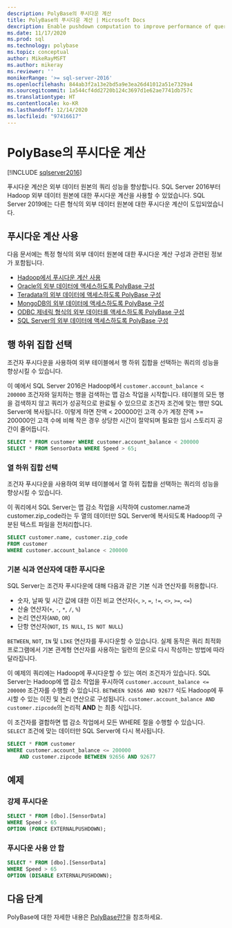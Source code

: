 ```yaml
---
description: PolyBase의 푸시다운 계산
title: PolyBase의 푸시다운 계산 | Microsoft Docs
dexcription: Enable pushdown computation to improve performance of queries on your Hadoop cluster. You can select a subset of rows/columns in an external table for pushdown.
ms.date: 11/17/2020
ms.prod: sql
ms.technology: polybase
ms.topic: conceptual
author: MikeRayMSFT
ms.author: mikeray
ms.reviewer: ''
monikerRange: '>= sql-server-2016'
ms.openlocfilehash: 844ab3f2a13e2bd5a9e3ea26d41012a51e7329a4
ms.sourcegitcommit: 1a544cf4dd2720b124c3697d1e62ae7741db757c
ms.translationtype: HT
ms.contentlocale: ko-KR
ms.lasthandoff: 12/14/2020
ms.locfileid: "97416617"
---
```

# <a name="pushdown-computations-in-polybase"></a>PolyBase의 푸시다운 계산

[!INCLUDE [sqlserver2016](../../includes/applies-to-version/sqlserver2016.md)]

푸시다운 계산은 외부 데이터 원본의 쿼리 성능을 향상합니다. SQL Server 2016부터 Hadoop 외부 데이터 원본에 대한 푸시다운 계산을 사용할 수 있었습니다. SQL Server 2019에는 다른 형식의 외부 데이터 원본에 대한 푸시다운 계산이 도입되었습니다.

## <a name="enable-pushdown-computation"></a> 푸시다운 계산 사용

다음 문서에는 특정 형식의 외부 데이터 원본에 대한 푸시다운 계산 구성과 관련된 정보가 포함됩니다.

- [Hadoop에서 푸시다운 계산 사용](polybase-configure-hadoop.md#pushdown)
- [Oracle의 외부 데이터에 액세스하도록 PolyBase 구성](polybase-configure-oracle.md)
- [Teradata의 외부 데이터에 액세스하도록 PolyBase 구성](polybase-configure-teradata.md)
- [MongoDB의 외부 데이터에 액세스하도록 PolyBase 구성](polybase-configure-mongodb.md)
- [ODBC 제네릭 형식의 외부 데이터를 액세스하도록 PolyBase 구성](polybase-configure-odbc-generic.md)
- [SQL Server의 외부 데이터에 액세스하도록 PolyBase 구성](polybase-configure-sql-server.md)

## <a name="select-a-subset-of-rows"></a>행 하위 집합 선택

조건자 푸시다운을 사용하여 외부 테이블에서 행 하위 집합을 선택하는 쿼리의 성능을 향상시킬 수 있습니다.

이 예에서 SQL Server 2016은 Hadoop에서 `customer.account_balance < 200000` 조건자와 일치하는 행을 검색하는 맵 감소 작업을 시작합니다. 테이블의 모든 행을 검색하지 않고 쿼리가 성공적으로 완료될 수 있으므로 조건자 조건에 맞는 행만 SQL Server에 복사됩니다. 이렇게 하면 잔액 &lt; 200000인 고객 수가 계정 잔액 &gt;= 200000인 고객 수에 비해 작은 경우 상당한 시간이 절약되며 필요한 임시 스토리지 공간이 줄어듭니다.

```sql
SELECT * FROM customer WHERE customer.account_balance < 200000
SELECT * FROM SensorData WHERE Speed > 65;  
```

### <a name="select-a-subset-of-columns"></a>열 하위 집합 선택

조건자 푸시다운을 사용하여 외부 테이블에서 열 하위 집합을 선택하는 쿼리의 성능을 향상시킬 수 있습니다.

이 쿼리에서 SQL Server는 맵 감소 작업을 시작하여 customer.name과 customer.zip_code라는 두 열의 데이터만 SQL Server에 복사되도록 Hadoop의 구분된 텍스트 파일을 전처리합니다.

```sql
SELECT customer.name, customer.zip_code
FROM customer
WHERE customer.account_balance < 200000
```

### <a name="pushdown-for-basic-expressions-and-operators"></a>기본 식과 연산자에 대한 푸시다운

SQL Server는 조건자 푸시다운에 대해 다음과 같은 기본 식과 연산자를 허용합니다.

- 숫자, 날짜 및 시간 값에 대한 이진 비교 연산자(`<`, `>`, `=`, `!=`, `<>`, `>=`, `<=`)
- 산술 연산자(`+`, `-`, `*`, `/`, `%`)
- 논리 연산자(`AND`, `OR`)
- 단항 연산자(`NOT`, `IS NULL`, `IS NOT NULL`)

`BETWEEN`, `NOT`, `IN` 및 `LIKE` 연산자를 푸시다운할 수 있습니다. 실제 동작은 쿼리 최적화 프로그램에서 기본 관계형 연산자를 사용하는 일련의 문으로 다시 작성하는 방법에 따라 달라집니다.

이 예제의 쿼리에는 Hadoop에 푸시다운할 수 있는 여러 조건자가 있습니다. SQL Server는 Hadoop에 맵 감소 작업을 푸시하여 `customer.account_balance <= 200000` 조건자를 수행할 수 있습니다. `BETWEEN 92656 AND 92677` 식도 Hadoop에 푸시할 수 있는 이진 및 논리 연산으로 구성됩니다. `customer.account_balance AND customer.zipcode`의 논리적 **AND** 는 최종 식입니다.

이 조건자를 결합하면 맵 감소 작업에서 모든 WHERE 절을 수행할 수 있습니다. `SELECT` 조건에 맞는 데이터만 SQL Server에 다시 복사됩니다.

```sql
SELECT * FROM customer 
WHERE customer.account_balance <= 200000 
    AND customer.zipcode BETWEEN 92656 AND 92677
```

## <a name="examples"></a>예제

### <a name="force-pushdown"></a>강제 푸시다운

```sql
SELECT * FROM [dbo].[SensorData]
WHERE Speed > 65
OPTION (FORCE EXTERNALPUSHDOWN);
```

### <a name="disable-pushdown"></a>푸시다운 사용 안 함

```sql
SELECT * FROM [dbo].[SensorData]
WHERE Speed > 65
OPTION (DISABLE EXTERNALPUSHDOWN);
```

## <a name="next-steps"></a>다음 단계

PolyBase에 대한 자세한 내용은 [PolyBase란?](polybase-guide.md)을 참조하세요.

